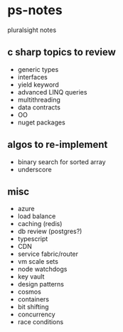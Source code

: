# ps-notes
pluralsight notes

## c sharp topics to review
- generic types
- interfaces
- yield keyword
- advanced LINQ queries
- multithreading
- data contracts
- OO
- nuget packages

## algos to re-implement
- binary search for sorted array
- underscore

## misc
- azure
- load balance
- caching (redis)
- db review (postgres?)
- typescript
- CDN
- service fabric/router
- vm scale sets
- node watchdogs
- key vault
- design patterns
- cosmos
- containers
- bit shifting
- concurrency
- race conditions 
